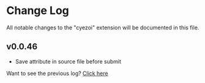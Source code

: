 # Change Log

All notable changes to the "cyezoi" extension will be documented in this file.

## v0.0.46

- Save attribute in source file before submit

Want to see the previous log? [Click here](https://github.com/CYEZOI/cyezoi-helper/commits/main/CHANGELOG.md)
